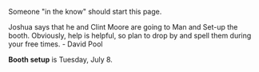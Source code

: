 Someone "in the know" should start this page.

Joshua says that he and Clint Moore are going to Man and Set-up the booth. Obviously, help is helpful, so plan to drop by and spell them during your free times. - David Pool

**Booth setup** is Tuesday, July 8.
